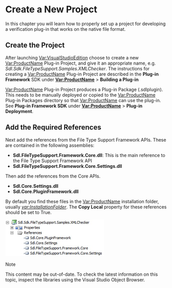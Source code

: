 Create a New Project
===

In this chapter you will learn how to properly set up a project for developing a verification plug-in that works on the native file format.

Create the Project
--

After launching <Var:VisualStudioEdition> choose to create a new <Var:ProductName> Plug-in Project, and give it an appropriate name, e.g. *Sdl.Sdk.FileTypeSupport.Samples.XMLChecker*. The instructions for creating a <Var:ProductName> Plug-in Project are described in the **Plug-in Framework** SDK under **<Var:ProductName>** > **Building a Plug-in**

<Var:ProductName> Plug-in Project produces a Plug-in Package (.sdlplugin). This needs to be manually deployed or copied to the <Var:ProductName> Plug-in Packages directory so that <Var:ProductName> can use the plug-in. See **Plug-in Framework SDK** under **<Var:ProductName>** > **Plug-in Deployment**.

Add the Required References
--

Next add the references from the File Type Support Framework APIs. These are contained in the following assemblies:

* **Sdl.FileTypeSupport.Framework.Core.dll**: This is the main reference to the File Type Support Framework API
* **Sdl.FileTypeSupport.Framework.Core.Settings.dll**

Then add the references from the Core APIs.
* **Sdl.Core.Settings.dll**
* **Sdl.Core.PluginFramework.dll**

By default you find these files in the <Var:ProductName> installation folder, usually *<var:InstallationFolder>*. The **Copy Local** property for these references should be set to True.

![NativeVerifierReferences](images/NativeVerifierReferences.jpg)

>[!NOTE]
>
> This content may be out-of-date. To check the latest information on this topic, inspect the libraries using the Visual Studio Object Browser.